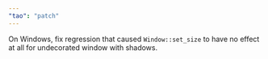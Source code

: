 ```yaml
---
"tao": "patch"
---
```


On Windows, fix regression that caused `Window::set_size` to have no effect at all for undecorated window with shadows.